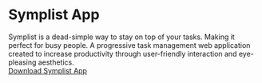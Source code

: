 # Symplist App
Symplist is a dead-simple way to stay on top of your tasks. Making it perfect for busy people.
A progressive task management web application created to increase productivity through user-friendly interaction and eye-pleasing aesthetics.  
[Download Symplist App](http://danielmdesigns.com/app/symplist/)
